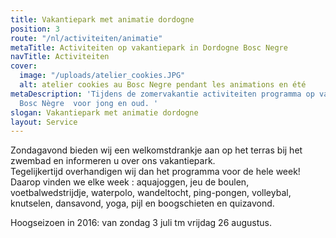 ```yaml
---
title: Vakantiepark met animatie dordogne
position: 3
route: "/nl/activiteiten/animatie"
metaTitle: Activiteiten op vakantiepark in Dordogne Bosc Negre
navTitle: Activiteiten
cover:
  image: "/uploads/atelier_cookies.JPG"
  alt: atelier cookies au Bosc Negre pendant les animations en été
metaDescription: 'Tijdens de zomervakantie activiteiten programma op vakantiepark
  Bosc Nègre  voor jong en oud. '
slogan: Vakantiepark met animatie dordogne
layout: Service
---
```


Zondagavond bieden wij een welkomstdrankje aan op het terras bij het zwembad en informeren u over ons vakantiepark.\
Tegelijkertijd overhandigen wij dan het programma voor de hele week! Daarop vinden we elke week : aquajoggen, jeu de boulen, voetbalwedstrijdje, waterpolo, wandeltocht, ping-pongen, volleybal, knutselen, dansavond, yoga, pijl en boogschieten en quizavond.

Hoogseizoen in 2016: van zondag 3 juli tm vrijdag 26 augustus.
